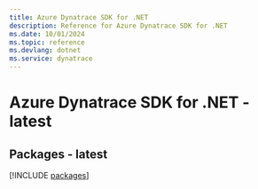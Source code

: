 ```yaml
---
title: Azure Dynatrace SDK for .NET
description: Reference for Azure Dynatrace SDK for .NET
ms.date: 10/01/2024
ms.topic: reference
ms.devlang: dotnet
ms.service: dynatrace
---
```

# Azure Dynatrace SDK for .NET - latest
## Packages - latest
[!INCLUDE [packages](dynatrace-index.md)]